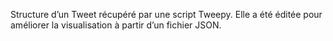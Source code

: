 Structure d’un Tweet récupéré par une script Tweepy. 
Elle a été éditée pour améliorer la visualisation à partir d’un fichier JSON. 
